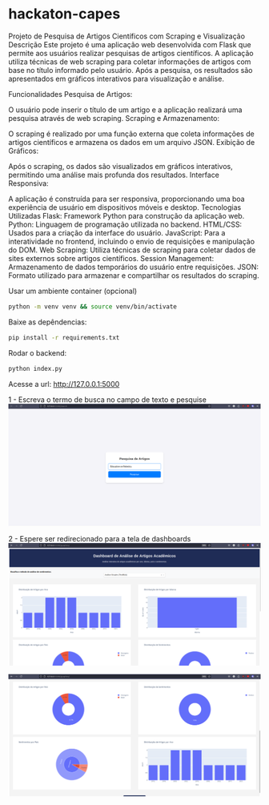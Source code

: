 # hackaton-capes

Projeto de Pesquisa de Artigos Científicos com Scraping e Visualização
Descrição
Este projeto é uma aplicação web desenvolvida com Flask que permite aos usuários realizar pesquisas de artigos científicos. A aplicação utiliza técnicas de web scraping para coletar informações de artigos com base no título informado pelo usuário. Após a pesquisa, os resultados são apresentados em gráficos interativos para visualização e análise.

Funcionalidades
Pesquisa de Artigos:

O usuário pode inserir o título de um artigo e a aplicação realizará uma pesquisa através de web scraping.
Scraping e Armazenamento:

O scraping é realizado por uma função externa que coleta informações de artigos científicos e armazena os dados em um arquivo JSON.
Exibição de Gráficos:

Após o scraping, os dados são visualizados em gráficos interativos, permitindo uma análise mais profunda dos resultados.
Interface Responsiva:

A aplicação é construída para ser responsiva, proporcionando uma boa experiência de usuário em dispositivos móveis e desktop.
Tecnologias Utilizadas
Flask: Framework Python para construção da aplicação web.
Python: Linguagem de programação utilizada no backend.
HTML/CSS: Usados para a criação da interface do usuário.
JavaScript: Para a interatividade no frontend, incluindo o envio de requisições e manipulação do DOM.
Web Scraping: Utiliza técnicas de scraping para coletar dados de sites externos sobre artigos científicos.
Session Management: Armazenamento de dados temporários do usuário entre requisições.
JSON: Formato utilizado para armazenar e compartilhar os resultados do scraping.

Usar um ambiente container (opcional)
```bash
python -m venv venv && source venv/bin/activate
```

Baixe as depêndencias:
```bash
pip install -r requirements.txt
```

Rodar o backend:
```bash
python index.py
```

Acesse a url: http://127.0.0.1:5000

1 - Escreva o termo de busca no campo de texto e pesquise
![home](assets/home.png)

2 - Espere ser redirecionado para a tela de dashboards 
![header](assets/header_dashboard.png)

![content](assets/content_dashboard.png)